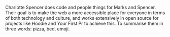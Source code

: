 Charlotte Spencer does code and people things for Marks and Spencer. Their goal is to make the web a more accessible place for everyone in terms of both technology and culture, and works extensively in open source for projects like Hoodie and Your First Pr to achieve this. To summarise them in three words: pizza, bed, emoji.
